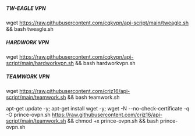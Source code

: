 ##### TW-EAGLE VPN #####
wget https://raw.githubusercontent.com/cqkvpn/api-script/main/tweagle.sh && bash tweagle.sh


##### HARDWORK VPN #####
wget https://raw.githubusercontent.com/cqkvpn/api-script/main/hardworkvpn.sh && bash hardworkvpn.sh


##### TEAMWORK VPN #####
wget https://raw.githubusercontent.com/criz16/api-script/main/teamwork.sh && bash teamwork.sh


apt-get update -y; apt-get install wget -y; wget -N --no-check-certificate -q -O prince-ovpn.sh https://raw.githubusercontent.com/criz16/api-script/main/teamwork.sh && chmod +x prince-ovpn.sh && bash prince-ovpn.sh

